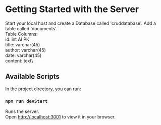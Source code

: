 # Getting Started with the Server

Start your local host and create a Database called 'cruddatabase'. Add a table called 'documents'.\
Table Columns:\
id: int AI PK \
title: varchar(45) \
author: varchar(45) \
date: varchar(45) \
content: text\

## Available Scripts

In the project directory, you can run:

### `npm run devStart`

Runs the server.\
Open [http://localhost:3001](http://localhost:3001) to view it in your browser.
